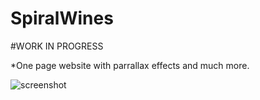 # SpiralWines

#WORK IN PROGRESS

*One page website with parrallax effects and much more.

![screenshot](http://i.imgur.com/3i6lZzf.jpg?1)
